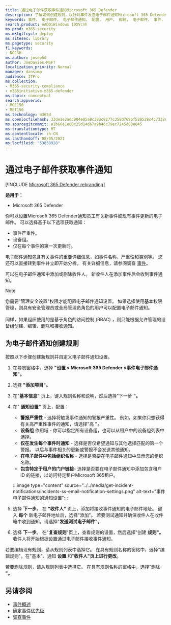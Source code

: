 ```yaml
---
title: 通过电子邮件获取事件通知Microsoft 365 Defender
description: 了解如何创建规则，以针对事件发送电子邮件通知Microsoft 365 Defender
keywords: 事件， 电子邮件， 电子邮件通知， 配置， 用户， 邮箱， 电子邮件， 事件， 分析， 响应
search.product: eADQiWindows 10XVcnh
ms.prod: m365-security
ms.mktglfcycl: deploy
ms.sitesec: library
ms.pagetype: security
f1.keywords:
- NOCSH
ms.author: josephd
author: JoeDavies-MSFT
localization_priority: Normal
manager: dansimp
audience: ITPro
ms.collection:
- M365-security-compliance
- m365initiative-m365-defender
ms.topic: conceptual
search.appverid:
- MOE150
- MET150
ms.technology: m365d
ms.openlocfilehash: 33de1e3adc004e05a8c383c8277c358d769bf520528c4c7332e23c5d05635051
ms.sourcegitcommit: a1b66e1e80c25d14d67a9b46c79ec7245d88e045
ms.translationtype: MT
ms.contentlocale: zh-CN
ms.lasthandoff: 08/05/2021
ms.locfileid: "53838928"
---
```

# <a name="get-incident-notifications-by-email"></a>通过电子邮件获取事件通知

[!INCLUDE [Microsoft 365 Defender rebranding](../includes/microsoft-defender.md)]


**适用于：**
- Microsoft 365 Defender

你可以设置Microsoft 365 Defender通知员工有关新事件或现有事件更新的电子邮件。 可以选择基于以下选项获取通知：

- 事件严重性。
- 设备组。
- 仅在每个事件的第一次更新时。

电子邮件通知包含有关事件的重要详细信息，如事件名称、严重性和类别等。 您还可以直接转到事件并立即开始分析。 有关详细信息，请参阅调查 [事件](investigate-incidents.md)。

可以在电子邮件通知中添加或删除收件人。 新收件人在添加事件后会收到事件通知。 

>[!NOTE]
>您需要"管理安全设置"权限才能配置电子邮件通知设置。 如果选择使用基本权限管理，则具有安全管理员或全局管理员角色的用户可以配置电子邮件通知。 <br> <br>
同样，如果组织使用的是基于角色的访问控制 (RBAC) ，则只能根据允许管理的设备组创建、编辑、删除和接收通知。

## <a name="create-a-rule-for-email-notifications"></a>为电子邮件通知创建规则

按照以下步骤创建新规则并自定义电子邮件通知设置。

1. 在导航窗格中，选择 **"设置 > Microsoft 365 Defender >事件电子邮件通知"。**
2. 选择 **"添加项目"。**
3. 在"**基本信息"** 页上，键入规则名称和说明，然后选择"下一步 **"。**
4. 在" **通知设置"** 页上，配置：
    - **警报严重性** - 选择将触发事件通知的警报严重性。 例如，如果你只想获得有关高严重性事件的通知，请选择"高 **"。**
    - **设备组** 作用域 - 你可以指定所有设备组，也可以从租户中的设备组列表中选择。
    - **仅在发生每个事件时通知** - 选择是否仅希望通知与其他选择匹配的第一个警报。 以后与事件相关的更新或警报不会发送其他通知。
    - **在电子邮件中包括组织名称** - 选择是否要在电子邮件通知中显示您的组织名称。
    - **包含特定于租户的门户链接**- 选择是否要在电子邮件通知中添加包含租户 ID 的链接，以访问特定租户Microsoft 365租户。

    :::image type="content" source="../../media/get-incident-notifications/incidents-ss-email-notification-settings.png" alt-text="事件电子邮件通知的通知设置":::

5. 选择 **下一步**。 在 **"收件人"** 页上，添加将接收事件通知的电子邮件地址。 键入 **每个** 新电子邮件地址后，选择"添加"。 若要测试通知并确保收件人在收件箱中收到通知，请选择"**发送测试电子邮件"。** 
6. 选择 **下一步**。 在"**复查规则**"页上，查看规则的设置，然后选择"创建 **规则"。** 收件人将开始根据设置通过电子邮件接收事件通知。

若要编辑现有规则，请从规则列表中选择它。 在具有规则名称的窗格中，选择"编辑规则"，在"基本"、通知 **设置** 和"**收件人"页上进行更改**。 

若要删除规则，请从规则列表中选择它。 在具有规则名称的窗格中，选择"删除 **"。**

## <a name="see-also"></a>另请参阅
- [事件概述](incidents-overview.md)
- [确定事件优先级](incident-queue.md)
- [调查事件](investigate-incidents.md)
